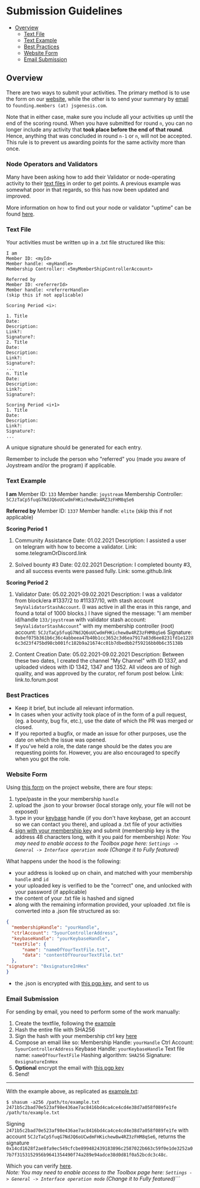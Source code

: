 Submission Guidelines
===

<!-- TOC START min:1 max:3 link:true asterisk:false update:true -->
  - [Overview](#overview)
    - [Text File](#text-file)
    - [Text Example](#text-example)
    - [Best Practices](#best-practices)
    - [Website Form](#website-form)
    - [Email Submission](#email-submission)
<!-- TOC END -->


## Overview
There are two ways to submit your activities. The primary method is to use the form on our [website](#website-form), while the other is to send your summary by [email](#email) to `founding.members (at) jsgenesis.com`.

Note that in either case, make sure you include all your activities up until the end of the scoring round. When you have submitted for round `n`, you can no longer include any activity that **took place before the end of that round**. Hence, anything that was concluded in round `n-1` or `n`, will not be accepted. This rule is to prevent us awarding points for the same activity more than once.


### Node Operators and Validators
Many have been asking how to add their Validator or node-operating activity to their [text files](#text-file) in order to get points. A previous example was somewhat poor in that regards, so this has now been updated and improved.

More information on how to find out your node or validator "uptime" can be found [here](/technical-help/README.md).

### Text File
Your activities must be written up in a .txt file structured like this:

```
I am
Member ID: <myId>
Member handle: <myHandle>
Membership Controller: <5myMemberShipControllerAccount>

Referred by
Member ID: <referrerId>
Member handle: <referrerHandle>
(skip this if not applicable)

Scoring Period <i>:

1. Title
Date:
Description:
Link?:
Signature?:
2. Title
Date:
Description:
Link?:
Signature?:
...
n. Title
Date:
Description:
Link?:
Signature?:

Scoring Period <i+1>
1. Title
Date:
Description:
Link?:
Signature?:
...
```
A unique signature should be generated for each entry.

Remember to include the person who "referred" you (made you aware of Joystream and/or the program) if applicable.

### Text Example
**I am**
Member ID: `133`
Member handle: `joystream`
Membership Controller: `5CJzTaCp5fuqG7NdJQ6oUCwdmFHKichew8w4RZ3zFHM8qSe6`

**Referred by**
Member ID: `1337`
Member handle: `elite`
(skip this if not applicable)

**Scoring Period 1**
1. Community Assistance
Date: 01.02.2021
Description: I assisted a user on telegram with how to become a validator.
Link: some.telegramOrDiscord.link

2. Solved bounty #3
Date: 02.02.2021
Description: I completed bounty #3, and all success events were passed fully.
Link: some.github.link

**Scoring Period 2**
1. Validator
Date: 05.02.2021-09.02.2021
Description: I was a validator from block/era #1337/2 to #11337/10, with stash account `5myValidatorStashAccount`. (I was active in all the eras in this range, and found a total of 1000 blocks.)
I have signed the message: "I am member id/handle `133/joystream` with validator stash account: `5myValidatorStashAccount`" with my membership controller (root) account: `5CJzTaCp5fuqG7NdJQ6oUCwdmFHKichew8w4RZ3zFHM8qSe6`
Signature: `0xbef075b361b6c36c4abbeea47b40b1cc3652c3d6ea7917a83d6ee8231fd1e12286c3d23f475bd98cb001fc182b9a21674cc01b7dbedbb2f59216bb0b6c35138b`

2. Content Creation
Date: 05.02.2021-09.02.2021
Description: Between these two dates, I created the channel "My Channel" with ID 1337, and uploaded videos with ID 1342, 1347 and 1352. All videos are of high quality, and was approved by the curator, ref forum post below.
Link: link.to.forum.post

### Best Practices
- Keep it brief, but include all relevant information.
- In cases when your activity took place of in the form of a pull request, (eg. a bounty, bug fix, etc.), use the date of which the PR was merged or closed.
- If you reported a bugfix, or made an issue for other purposes, use the date on which the issue was opened.
- If you've held a role, the date range should be the dates you are requesting points for. However, you are also encouraged to specify when you got the role.


### Website Form

Using [this form](https://www.joystream.org/founding-members/form/) on the project website, there are four steps:
1. type/paste in the your membership `handle`
2. upload the .json to your browser (local storage only, your file will not be exposed)
3. type in your [keybase](https://keybase.io/) handle (if you don't have keybase, get an account so we can contact you there), and upload a .txt file of your activities
4. [sign with your membership key](https://testnet.joystream.org/#/toolbox/sign) and submit (membership key is the address 48 characters long, with it you paid for membership) 
_Note: You may need to enable access to the Toolbox page here: `Settings -> General -> Interface operation mode` (Change it to Fully featured)_


What happens under the hood is the following:
- your address is looked up on chain, and matched with your membership `handle` and `id`
- your uploaded key is verified to be the "correct" one, and unlocked with your password (if applicable)
- the content of your .txt file is hashed and signed
- along with the remaining information provided, your uploaded .txt file is converted into a .json file structured as so:
```JSON
{
  "membershipHandle": "yourHandle",
  "ctrlAccount": "5yourControllerAddress",
  "keybaseHandle": "yourKeybaseHandle",
  "textFile": {
      "name": "nameOfYourTextFile.txt",
      "data": "contentOfYourourTextFile.txt"
  },
"signature": "0xsignatureInHex"
}
```
- the .json is encrypted with [this pgp key](/data/pubkey.asc), and sent to us


### Email Submission

For sending by email, you need to perform some of the work manually:

1. Create the textfile, following the [example](#text-example)
2. Hash the entire file with SHA256
3. Sign the hash with your membership ctrl key [here](https://testnet.joystream.org/#/toolbox/sign)
4. Compose an email like so:
Membership Handle: `yourHandle`
Ctrl Account: `5yourControllerAddress`
Keybase Handle: `yourKeybaseHandle`
Text file name: `nameOfYourTextFile`
Hashing algorithm: `SHA256`
Signature: `0xsignatureInHex`
5. **Optional** encrypt the email with [this pgp key](/data/pubkey.asc)
6. Send!

---

With the example above, as replicated as [example.txt](/data/example.txt):
```
$ shasum -a256 /path/to/example.txt
2471b5c2bad70e523af98e436ae7ac8416bd4ca4ce4cd4e38d7a058f089fe1fe /path/to/example.txt
```
Signing `2471b5c2bad70e523af98e436ae7ac8416bd4ca4ce4cd4e38d7a058f089fe1fe` with account `5CJzTaCp5fuqG7NdJQ6oUCwdmFHKichew8w4RZ3zFHM8qSe6`, returns the signature `0x14cd1628f2ae8fa9ec549cfcbe899482439183896c2587022b663c59f0e1de3252a07b7f3153152956b9641354490f74a289e94adce38d0d81f0a52bcdc3c48c`.

Which you can verify [here](https://testnet.joystream.org/#/toolbox/verify).  
_Note: You may need to enable access to the Toolbox page here: `Settings -> General -> Interface operation mode` (Change it to Fully featured)_```
